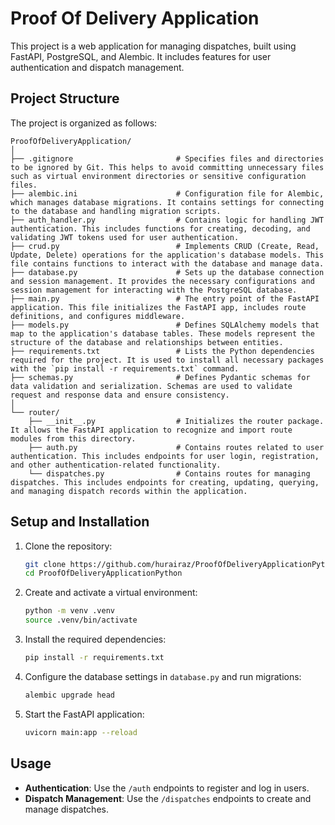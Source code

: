 # Proof Of Delivery Application

This project is a web application for managing dispatches, built using FastAPI, PostgreSQL, and Alembic. It includes features for user authentication and dispatch management.

## Project Structure

The project is organized as follows:

```
ProofOfDeliveryApplication/
│
├── .gitignore                       # Specifies files and directories to be ignored by Git. This helps to avoid committing unnecessary files such as virtual environment directories or sensitive configuration files.
├── alembic.ini                      # Configuration file for Alembic, which manages database migrations. It contains settings for connecting to the database and handling migration scripts.
├── auth_handler.py                  # Contains logic for handling JWT authentication. This includes functions for creating, decoding, and validating JWT tokens used for user authentication.
├── crud.py                          # Implements CRUD (Create, Read, Update, Delete) operations for the application's database models. This file contains functions to interact with the database and manage data.
├── database.py                      # Sets up the database connection and session management. It provides the necessary configurations and session management for interacting with the PostgreSQL database.
├── main.py                          # The entry point of the FastAPI application. This file initializes the FastAPI app, includes route definitions, and configures middleware.
├── models.py                        # Defines SQLAlchemy models that map to the application's database tables. These models represent the structure of the database and relationships between entities.
├── requirements.txt                 # Lists the Python dependencies required for the project. It is used to install all necessary packages with the `pip install -r requirements.txt` command.
├── schemas.py                       # Defines Pydantic schemas for data validation and serialization. Schemas are used to validate request and response data and ensure consistency.
│
└── router/
    ├── __init__.py                  # Initializes the router package. It allows the FastAPI application to recognize and import route modules from this directory.
    ├── auth.py                      # Contains routes related to user authentication. This includes endpoints for user login, registration, and other authentication-related functionality.
    └── dispatches.py                # Contains routes for managing dispatches. This includes endpoints for creating, updating, querying, and managing dispatch records within the application.
```

## Setup and Installation

1. Clone the repository:

   ```bash
   git clone https://github.com/hurairaz/ProofOfDeliveryApplicationPython.git
   cd ProofOfDeliveryApplicationPython
   ```

2. Create and activate a virtual environment:

   ```bash
   python -m venv .venv
   source .venv/bin/activate
   ```

3. Install the required dependencies:

   ```bash
   pip install -r requirements.txt
   ```

4. Configure the database settings in `database.py` and run migrations:

   ```bash
   alembic upgrade head
   ```

5. Start the FastAPI application:

   ```bash
   uvicorn main:app --reload
   ```

## Usage

- **Authentication**: Use the `/auth` endpoints to register and log in users.
- **Dispatch Management**: Use the `/dispatches` endpoints to create and manage dispatches.
